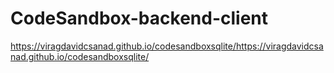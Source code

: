 # CodeSandbox-backend-client
https://viragdavidcsanad.github.io/codesandboxsqlite/https://viragdavidcsanad.github.io/codesandboxsqlite/
